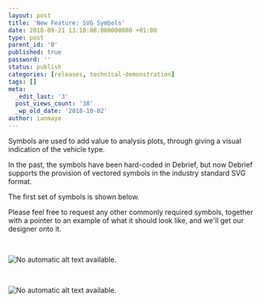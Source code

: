 ```yaml
---
layout: post
title: 'New Feature: SVG Symbols'
date: 2018-09-21 13:10:08.000000000 +01:00
type: post
parent_id: '0'
published: true
password: ''
status: publish
categories: [releases, technical-demonstration]
tags: []
meta:
  _edit_last: '3'
  post_views_count: '38'
  _wp_old_date: '2018-10-02'
author: ianmayo
---
```

<p>Symbols are used to add value to analysis plots, through giving a visual indication of the vehicle type.</p>
<p>In the past, the symbols have been hard-coded in Debrief, but now Debrief supports the provision of vectored symbols in the industry standard SVG format.</p>
<p>The first set of symbols is shown below.</p>
<p>Please feel free to request any other commonly required symbols, together with a pointer to an example of what it should look like, and we'll get our designer onto it.</p>
<p>&nbsp;</p>

<p><img class="spotlight" src="#" alt="No automatic alt text available." aria-busy="true" /></p>
<p>&nbsp;</p>
<p><img class="spotlight" src="#" alt="No automatic alt text available." aria-busy="false" /></p>
